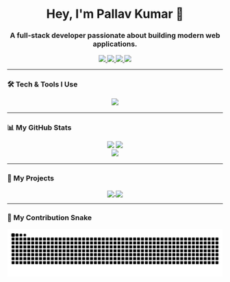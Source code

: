 <div align="center">
  
  <h1>Hey, I'm Pallav Kumar 👋</h1>
  <h3>A full-stack developer passionate about building modern web applications.</h3>
  
  <!-- Social Icons -->
  <p>
    <a href="https://github.com/Pallav46">
      <img src="https://img.shields.io/badge/GitHub-100000?style=for-the-badge&logo=github&logoColor=white" />
    </a>
    <a href="https://www.linkedin.com/in/pallav-kumar-990435258/">
      <img src="https://img.shields.io/badge/LinkedIn-0077B5?style=for-the-badge&logo=linkedin&logoColor=white" />
    </a>
    <a href="https://leetcode.com/u/pallavkumar6200">
      <img src="https://img.shields.io/badge/LeetCode-FFA116?style=for-the-badge&logo=leetcode&logoColor=white" />
    </a>
    <a href="https://www.instagram.com/diwanpallav/">
      <img src="https://img.shields.io/badge/Instagram-E4405F?style=for-the-badge&logo=instagram&logoColor=white" />
    </a>
  </p>
</div>

---

### 🛠️ Tech & Tools I Use

<p align="center">
  <img src="https://skillicons.dev/icons?i=java,js,react,nodejs,express,mongodb,go,git,docker,postman" />
</p>

---

### 📊 My GitHub Stats

<div align="center">
  <img src="https://github-readme-stats.vercel.app/api?username=Pallav46&show_icons=true&theme=default&hide_border=true" width="48%"/>
  <img src="https://github-readme-streak-stats.herokuapp.com/?user=Pallav46&theme=default&hide_border=true" width="48%"/>
  <br />
  <img src="https://github-readme-stats.vercel.app/api/top-langs/?username=Pallav46&layout=compact&theme=default&hide_border=true" width="48%"/>
</div>


---

### 🚀 My Projects

<p align="center">
  <a href="https://github.com/Pallav46/MicroserviceMoodScape">
    <img align="center" src="https://github-readme-stats.vercel.app/api/pin/?username=Pallav46&repo=MicroserviceMoodScape&theme=dracula" />
  </a>
  <a href="https://github.com/Pallav46/Cryuze">
    <img align="center" src="https://github-readme-stats.vercel.app/api/pin/?username=Pallav46&repo=Cryuze&theme=dracula" />
  </a>
</p>

---

### 🐍 My Contribution Snake

<div align="center">
  <picture>
    <!-- Dark mode version -->
    <source media="(prefers-color-scheme: dark)" srcset="https://raw.githubusercontent.com/Pallav46/Pallav46/output/github-contribution-grid-snake-dark.svg">
    <!-- Light mode version -->
    <source media="(prefers-color-scheme: light)" srcset="https://raw.githubusercontent.com/Pallav46/Pallav46/output/github-contribution-grid-snake.svg">
    <img alt="github contribution grid snake animation" src="https://raw.githubusercontent.com/Pallav46/Pallav46/output/github-contribution-grid-snake.svg">
  </picture>
</div>

